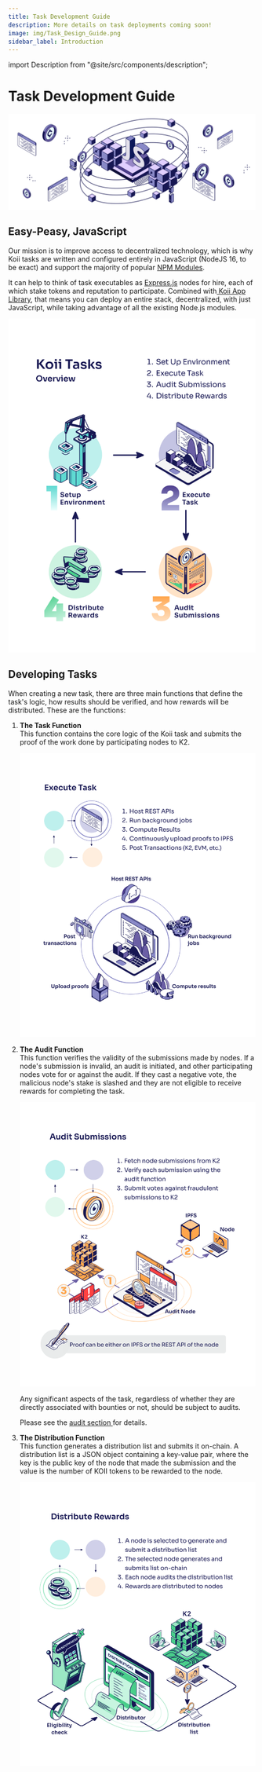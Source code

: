 ```yaml
---
title: Task Development Guide
description: More details on task deployments coming soon!
image: img/Task_Design_Guide.png
sidebar_label: Introduction
---
```


import Description from "@site/src/components/description";

# Task Development Guide

![banner](../img/Task%20Development%20Guide.svg)

## **Easy-Peasy, JavaScript**

Our mission is to improve access to decentralized technology, which is why Koii tasks are written and configured entirely in JavaScript (NodeJS 16, to be exact) and support the majority of popular [NPM Modules](https://npmjs.org).

It can help to think of task executables as [Express.js](https://expressjs.com/) nodes for hire, each of which stake tokens and reputation to participate. Combined with[ Koii App Library](/quickstart/introduction), that means you can deploy an entire stack, decentralized, with just JavaScript, while taking advantage of all the existing Node.js modules.&#x20;

![Task Development Guide](./img/Koii%20Tasks.svg)

## **Developing Tasks**

When creating a new task, there are three main functions that define the task's logic, how results should be verified, and how rewards will be distributed. These are the functions:

1. **The Task Function** <br />
   This function contains the core logic of the Koii task and submits the proof of the work done by participating nodes to K2.

   ![Execute Tasks](./img/Execute%20Task.svg)

2. **The Audit Function** <br />
   This function verifies the validity of the submissions made by nodes. If a node's submission is invalid, an audit is initiated, and other participating nodes vote for or against the audit. If they cast a negative vote, the malicious node's stake is slashed and they are not eligible to receive rewards for completing the task.&#x20;

   ![Audit Tasks](./img/Audit%20Submissions.svg)

   Any significant aspects of the task, regardless of whether they are directly associated with bounties or not, should be subject to audits.

   Please see the [audit section ](/concepts/what-are-tasks/designing-tasks/securing-task)for details.

3. **The Distribution Function** <br />
   This function generates a distribution list and submits it on-chain. A distribution list is a JSON object containing a key-value pair, where the key is the public key of the node that made the submission and the value is the number of KOII tokens to be rewarded to the node.

   ![Distribute Rewards](./img/Distribute%20Rewards.svg)
